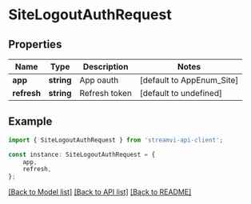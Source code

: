 # SiteLogoutAuthRequest


## Properties

Name | Type | Description | Notes
------------ | ------------- | ------------- | -------------
**app** | **string** | App oauth | [default to AppEnum_Site]
**refresh** | **string** | Refresh token | [default to undefined]

## Example

```typescript
import { SiteLogoutAuthRequest } from 'streamvi-api-client';

const instance: SiteLogoutAuthRequest = {
    app,
    refresh,
};
```

[[Back to Model list]](../README.md#documentation-for-models) [[Back to API list]](../README.md#documentation-for-api-endpoints) [[Back to README]](../README.md)
